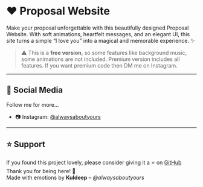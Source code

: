 # ❤️ Proposal Website

Make your proposal unforgettable with this beautifully designed Proposal Website.
With soft animations, heartfelt messages, and an elegant UI, this site turns a simple “I love you” into a magical and memorable experience. ✨

> ⚠️ This is a **free version**, so some features like background music, some animations are not included. Premium version includes all features. If you want premium code then DM me on Instagram.

---

## 🔗 Social Media

Follow me for more...
- 📷 Instagram: [@alwaysaboutyours](https://instagram.com/alwaysaboutyours)
---

## ⭐ Support

If you found this project lovely, please consider giving it a ⭐ on [GitHub](https://github.com/Kuldeepbheel15)  
Thank you for being here! 🫶  
Made with emotions by **Kuldeep** – _@alwaysaboutyours_

